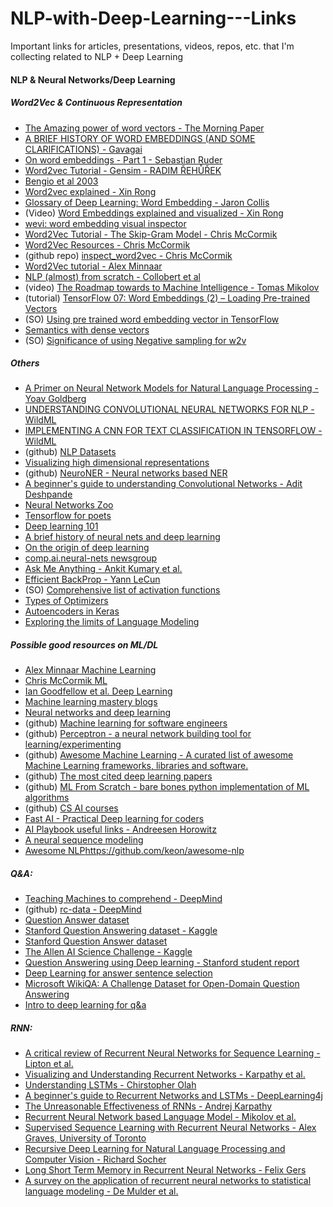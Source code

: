 # NLP-with-Deep-Learning---Links
Important links for articles, presentations, videos, repos, etc. that I'm collecting related to NLP + Deep Learning

#### NLP & Neural Networks/Deep Learning

##### Word2Vec & Continuous Representation
- [The Amazing power of word vectors - The Morning Paper](https://blog.acolyer.org/2016/04/21/the-amazing-power-of-word-vectors/)
- [A BRIEF HISTORY OF WORD EMBEDDINGS (AND SOME CLARIFICATIONS) - Gavagai](https://www.gavagai.se/blog/2015/09/30/a-brief-history-of-word-embeddings/)
- [On word embeddings - Part 1 - Sebastian Ruder](http://sebastianruder.com/word-embeddings-1/)
- [Word2vec Tutorial - Gensim - RADIM ŘEHŮŘEK](https://rare-technologies.com/word2vec-tutorial/)
- [Bengio et al 2003](http://www.jmlr.org/papers/volume3/bengio03a/bengio03a.pdf)
- [Word2vec explained - Xin Rong](http://arxiv.org/abs/1411.2738)
- [Glossary of Deep Learning: Word Embedding - Jaron Collis](https://medium.com/deeper-learning/glossary-of-deep-learning-word-embedding-f90c3cec34ca)
- (Video) [Word Embeddings explained and visualized - Xin Rong](https://www.youtube.com/watch?v=D-ekE-Wlcds)
- [wevi: word embedding visual inspector](https://ronxin.github.io/wevi/)
- [Word2Vec Tutorial - The Skip-Gram Model - Chris McCormik](http://mccormickml.com/2016/04/19/word2vec-tutorial-the-skip-gram-model/)
- [Word2Vec Resources - Chris McCormik](http://mccormickml.com/2016/04/27/word2vec-resources/)
- (github repo) [inspect_word2vec - Chris McCormik](https://github.com/chrisjmccormick/inspect_word2vec)
- [Word2Vec tutorial - Alex Minnaar](http://mccormickml.com/assets/word2vec/Alex_Minnaar_Word2Vec_Tutorial_Part_I_The_Skip-Gram_Model.pdf)
- [NLP (almost) from scratch - Collobert et al](https://arxiv.org/pdf/1103.0398.pdf)
- (video) [The Roadmap towards to Machine Intelligence - Tomas Mikolov](https://www.youtube.com/watch?v=gi4Zf59_IcU)
- (tutorial) [TensorFlow 07: Word Embeddings (2) – Loading Pre-trained Vectors](https://ireneli.eu/2017/01/17/tensorflow-07-word-embeddings-2-loading-pre-trained-vectors/)
- (SO) [Using pre trained word embedding vector in TensorFlow](http://stackoverflow.com/questions/35687678/using-a-pre-trained-word-embedding-word2vec-or-glove-in-tensorflow)
- [Semantics with dense vectors](https://web.stanford.edu/~jurafsky/slp3/16.pdf)
- (SO) [Significance of using Negative sampling for w2v](http://stackoverflow.com/a/27864657/1849998)
##### Others
- [A Primer on Neural Network Models for Natural Language Processing - Yoav Goldberg](http://u.cs.biu.ac.il/~yogo/nnlp.pdf)
- [UNDERSTANDING CONVOLUTIONAL NEURAL NETWORKS FOR NLP - WildML](http://www.wildml.com/2015/11/understanding-convolutional-neural-networks-for-nlp/)
- [IMPLEMENTING A CNN FOR TEXT CLASSIFICATION IN TENSORFLOW - WildML](http://www.wildml.com/2015/12/implementing-a-cnn-for-text-classification-in-tensorflow/)
- (github) [NLP Datasets](https://github.com/niderhoff/nlp-datasets)
- [Visualizing high dimensional representations](http://colah.github.io/posts/2015-01-Visualizing-Representations/)
- (github) [NeuroNER - Neural networks based NER](https://github.com/Franck-Dernoncourt/NeuroNER)
- [A beginner's guide to understanding Convolutional Networks - Adit Deshpande](https://adeshpande3.github.io/adeshpande3.github.io/A-Beginner%27s-Guide-To-Understanding-Convolutional-Neural-Networks/)
- [Neural Networks Zoo](http://www.asimovinstitute.org/neural-network-zoo/)
- [Tensorflow for poets](https://codelabs.developers.google.com/codelabs/tensorflow-for-poets/#0)
- [Deep learning 101](http://beamandrew.github.io/deeplearning/2017/02/23/deep_learning_101_part1.html)
- [A brief history of neural nets and deep learning](http://www.andreykurenkov.com/writing/a-brief-history-of-neural-nets-and-deep-learning/)
- [On the origin of deep learning](https://arxiv.org/pdf/1702.07800.pdf)
- [comp.ai.neural-nets newsgroup](http://bit.ly/2qIkz5o)
- [Ask Me Anything - Ankit Kumary et al.](https://arxiv.org/abs/1506.07285)
- [Efficient BackProp - Yann LeCun](http://yann.lecun.com/exdb/publis/pdf/lecun-98b.pdf)
- (SO) [Comprehensive list of activation functions](https://stats.stackexchange.com/questions/115258/comprehensive-list-of-activation-functions-in-neural-networks-with-pros-cons)
- [Types of Optimizers](http://sebastianruder.com/optimizing-gradient-descent/)
- [Autoencoders in Keras](https://blog.keras.io/building-autoencoders-in-keras.html)
- [Exploring the limits of Language Modeling](https://arxiv.org/pdf/1602.02410.pdf)

##### Possible good resources on ML/DL
- [Alex Minnaar Machine Learning](http://alexminnaar.com/)
- [Chris McCormik ML](http://mccormickml.com/)
- [Ian Goodfellow et al. Deep Learning](http://www.deeplearningbook.org/)
- [Machine learning mastery blogs](http://machinelearningmastery.com/blog/)
- [Neural networks and deep learning](http://neuralnetworksanddeeplearning.com/)
- (github) [Machine learning for software engineers](https://github.com/ZuzooVn/machine-learning-for-software-engineers)
- (github) [Perceptron - a neural network building tool for learning/experimenting](https://github.com/casparwylie/Perceptron)
- (github) [Awesome Machine Learning - A curated list of awesome Machine Learning frameworks, libraries and software.](https://github.com/josephmisiti/awesome-machine-learning)
- (github) [The most cited deep learning papers](https://github.com/terryum/awesome-deep-learning-papers)
- (github) [ML From Scratch - bare bones python implementation of ML algorithms](https://github.com/eriklindernoren/ML-From-Scratch)
- (github) [CS AI courses](https://github.com/Developer-Y/cs-video-courses/blob/master/README.md#artificial-intelligence)
- [Fast AI - Practical Deep learning for coders](http://fast.ai/)
- [AI Playbook useful links - Andreesen Horowitz](http://aiplaybook.a16z.com/docs/reference/links)
- [A neural sequence modeling](https://arxiv.org/pdf/1506.05869v3.pdf)
- [Awesome NLP]()https://github.com/keon/awesome-nlp
##### Q&A:
- [Teaching Machines to comprehend - DeepMind](https://arxiv.org/pdf/1506.03340.pdf)
- (github) [rc-data - DeepMind](https://github.com/deepmind/rc-data)
- [Question Answer dataset](http://www.cs.cmu.edu/~ark/QA-data/)
- [Stanford Question Answering dataset - Kaggle](https://www.kaggle.com/stanfordu/stanford-question-answering-dataset)
- [Stanford Question Answer dataset](https://rajpurkar.github.io/SQuAD-explorer/)
- [The Allen AI Science Challenge - Kaggle](https://www.kaggle.com/c/the-allen-ai-science-challenge)
- [Question Answering using Deep learning - Stanford student report](https://cs224d.stanford.edu/reports/StrohMathur.pdf)
- [Deep Learning for answer sentence selection](https://arxiv.org/pdf/1412.1632.pdf)
- [Microsoft WikiQA: A Challenge Dataset for Open-Domain Question Answering](https://www.microsoft.com/en-us/research/publication/wikiqa-a-challenge-dataset-for-open-domain-question-answering/)
- [Intro to deep learning for q&a](https://www.slideshare.net/TraianRebedea/intro-to-deep-learning-for-auestion-answering)
##### RNN:
- [A critical review of Recurrent Neural Networks for Sequence Learning - Lipton et al.](https://arxiv.org/pdf/1506.00019.pdf)
- [Visualizing and Understanding Recurrent Networks - Karpathy et al.](https://arxiv.org/pdf/1506.02078.pdf)
- [Understanding LSTMs - Chirstopher Olah](http://colah.github.io/posts/2015-08-Understanding-LSTMs/)
- [A beginner's guide to Recurrent Networks and LSTMs - DeepLearning4j](https://deeplearning4j.org/lstm)
- [The Unreasonable Effectiveness of RNNs - Andrej Karpathy](http://karpathy.github.io/2015/05/21/rnn-effectiveness/)
- [Recurrent Neural Network based Language Model - Mikolov et al.](http://www.fit.vutbr.cz/research/groups/speech/publi/2010/mikolov_interspeech2010_IS100722.pdf)
- [Supervised Sequence Learning with Recurrent Neural Networks - Alex Graves, University of Toronto](http://www.cs.toronto.edu/~graves/preprint.pdf)
- [Recursive Deep Learning for Natural Language Processing and Computer Vision - Richard Socher](https://nlp.stanford.edu/~socherr/thesis.pdf)
- [Long Short Term Memory in Recurrent Neural Networks - Felix Gers](http://www.felixgers.de/papers/phd.pdf)
- [A survey on the application of recurrent neural networks to statistical language modeling - De Mulder et al.](http://www.sciencedirect.com/science/article/pii/S088523081400093X)
